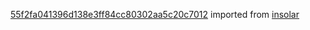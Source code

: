 [55f2fa041396d138e3ff84cc80302aa5c20c7012](https://github.com/insolar/insolar/commit/55f2fa041396d138e3ff84cc80302aa5c20c7012) imported from [insolar](https://github.com/insolar/insolar)

